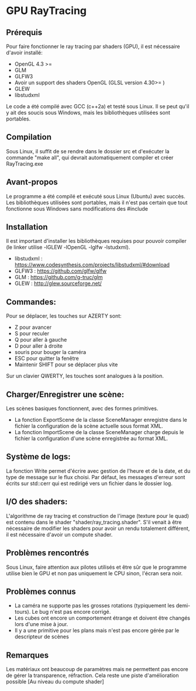 # GPU RayTracing
## Prérequis
Pour faire fonctionner le ray tracing par shaders (GPU), il est nécessaire d'avoir installé:
- OpenGL 4.3 >=
- GLM
- GLFW3
- Avoir un support des shaders OpenGL (GLSL version 4.30>= )
- GLEW
- libstudxml

Le code a été compilé avec GCC (c++2a) et testé sous Linux. Il se peut qu'il y ait des soucis sous Windows, mais les bibliothèques utilisées sont portables.
## Compilation
Sous Linux, il suffit de se rendre dans le dossier src et d'exécuter la commande "make all", qui devrait automatiquement compiler et créer RayTracing.exe
## Avant-propos
Le programme a été compilé et exécuté sous Linux (Ubuntu) avec succès. Les bibliothèques utilisées sont portables, mais il n'est pas certain que tout fonctionne sous Windows sans modifications des #include

## Installation
Il est important d'installer les bibliothèques requises pour pouvoir compiler (le linker utilise -lGLEW -lOpenGL -lglfw -lstudxml).

- libstudxml : https://www.codesynthesis.com/projects/libstudxml/#download
- GLFW3 : https://github.com/glfw/glfw
- GLM : https://github.com/g-truc/glm
- GLEW : http://glew.sourceforge.net/

## Commandes:
Pour se déplacer, les touches sur AZERTY sont:
- Z pour avancer
- S pour reculer
- Q pour aller à gauche
- D pour aller à droite
- souris pour bouger la caméra
- ESC pour quitter la fenêtre
- Maintenir SHIFT pour se déplacer plus vite

Sur un clavier QWERTY, les touches sont analogues à la position.

## Charger/Enregistrer une scène:
Les scènes basiques fonctionnent, avec des formes primitives.
- La fonction ExportScene de la classe SceneManager enregistre dans le fichier la configuration de la scène actuelle sous format XML.
- La fonction ImportScene de la classe SceneManager charge depuis le fichier la configuration d'une scène enregistrée au format XML.

## Système de logs:
La fonction Write permet d'écrire avec gestion de l'heure et de la date, et du type de message sur le flux choisi.
Par défaut, les messages d'erreur sont écrits sur std::cerr qui est redirigé vers un fichier dans le dossier log.

## I/O des shaders:
L'algorithme de ray tracing et construction de l'image (texture pour le quad) est contenu dans le shader "shader/ray_tracing.shader".
S'il venait à être nécessaire de modifier les shaders pour avoir un rendu totalement différent, il est nécessaire d'avoir un compute shader.

## Problèmes rencontrés
Sous Linux, faire attention aux pilotes utilisés et être sûr que le programme utilise bien le GPU et non pas uniquement le CPU sinon, l'écran sera noir.

## Problèmes connus
- La caméra ne supporte pas les grosses rotations (typiquement les demi-tours). Le bug n'est pas encore corrigé.
- Les cubes ont encore un comportement étrange et doivent être changés lors d'une mise à jour.
- Il y a une primitive pour les plans mais n'est pas encore gérée par le descripteur de scènes

## Remarques
Les matériaux ont beaucoup de paramètres mais ne permettent pas encore de gérer la transparence, réfraction. Cela reste une piste d'amélioration possible [Au niveau du compute shader]

